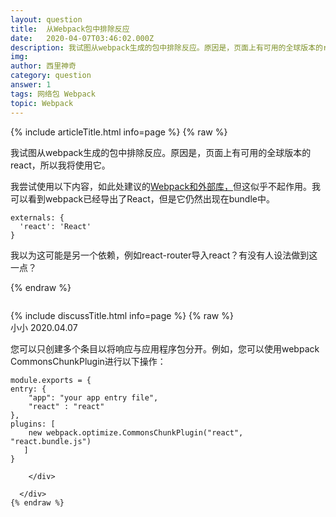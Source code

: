 ```yaml
---
layout: question
title:  从Webpack包中排除反应
date:   2020-04-07T03:46:02.000Z
description: 我试图从webpack生成的包中排除反应。原因是，页面上有可用的全球版本的react，所以我将使用它。我尝试使用以下内容，如此处建议的Webpack和...
img: 
author: 西里神奇
category: question
answer: 1
tags: 网络包 Webpack
topic: Webpack
---
```

<div class="article-root">
  <div class="article">
    {% include articleTitle.html info=page %}
    {% raw %}
    <div class="article-content"><p><font style="vertical-align: inherit;"><font style="vertical-align: inherit;">我试图从webpack生成的包中排除反应。</font><font style="vertical-align: inherit;">原因是，页面上有可用的全球版本的react，所以我将使用它。</font></font></p>

<p><font style="vertical-align: inherit;"><font style="vertical-align: inherit;">我尝试使用以下内容，如此处建议的</font></font><a href="https://stackoverflow.com/questions/22530254/webpack-and-external-libraries"><font style="vertical-align: inherit;"><font style="vertical-align: inherit;">Webpack和外部库，</font></font></a><font style="vertical-align: inherit;"><font style="vertical-align: inherit;">但这似乎不起作用。</font><font style="vertical-align: inherit;">我可以看到webpack已经导出了React，但是它仍然出现在bundle中。</font></font></p>

<pre><code>externals: {<font></font>
  'react': 'React'<font></font>
}<font></font>
</code></pre>

<p><font style="vertical-align: inherit;"><font style="vertical-align: inherit;">我以为这可能是另一个依赖，例如react-router导入react？</font><font style="vertical-align: inherit;">有没有人设法做到这一点？</font></font></p></div>
    {% endraw %}
  </div>
  <p style="height: 0;width:0;overflow: hidden;"> 第4110篇《从Webpack包中排除反应》来自Winter(https://github.com/aiyld/aiyld.github.io)的站点</p>
  <div class="discuss-wrapper">
    {% include discussTitle.html info=page %}
    {% raw %}
    <div class="discuss-item">
        <div class="discuss-parent">
          <div class="discuss-meta">
            <span class="discuss-user">小小</span>
            <span class="discuss-time">2020.04.07</span>
          </div>
          <div class="discuss-comment"><p><font style="vertical-align: inherit;"><font style="vertical-align: inherit;">您可以只创建多个条目以将响应与应用程序包分开。</font><font style="vertical-align: inherit;">例如，您可以使用webpack CommonsChunkPlugin进行以下操作：</font></font></p>

<pre class="lang-js prettyprint-override"><code>module.exports = {<font></font>
entry: {<font></font>
    "app": "your app entry file",<font></font>
    "react" : "react"<font></font>
},<font></font>
plugins: [<font></font>
    new webpack.optimize.CommonsChunkPlugin("react", "react.bundle.js")<font></font>
   ]<font></font>
}<font></font>
</code></pre></div>
        </div>
        
      </div>
    {% endraw %}
  </div>
<div>
